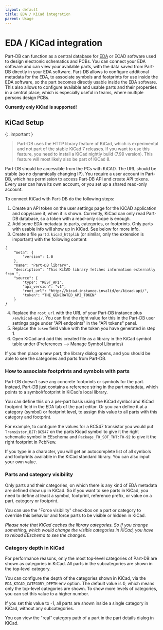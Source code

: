 ```yaml
---
layout: default
title: EDA / KiCad integration
parent: Usage
---
```


# EDA / KiCad integration

Part-DB can function as a central database for [EDA](https://en.wikipedia.org/wiki/Electronic_design_automation) or ECAD software used to design electronic schematics and PCBs.
You can connect your EDA software and can view your available parts, with the data saved from Part-DB directly in your EDA software.
Part-DB allows to configure additional metadata for the EDA, to associate symbols and footprints for use inside the EDA software, so the part becomes
directly usable inside the EDA software.
This also allows to configure available and usable parts and their properties in a central place, which is especially useful in teams, where multiple persons design PCBs.

**Currently only KiCad is supported!**

## KiCad Setup

{: .important }
> Part-DB uses the HTTP library feature of KiCad, which is experimental and not part of the stable KiCad 7 releases. If you want to use this feature, you need to install a KiCad nightly build (7.99 version). This feature will most likely also be part of KiCad 8.

Part-DB should be accessible from the PCs with KiCAD. The URL should be stable (so no dynamically changing IP).
You require a user account in Part-DB, which has permission to access Part-DB API and create API tokens. Every user can have its own account, or you set up a shared read-only account.

To connect KiCad with Part-DB do the following steps:

1. Create an API token on the user settings page for the KiCAD application and copy/save it, when it is shown. Currently, KiCad can only read Part-DB database, so a token with a read-only scope is enough.
2. Add some EDA metadata to parts, categories, or footprints. Only parts with usable info will show up in KiCad. See below for more info.
3. Create a file `partd.kicad_httplib` (or similar, only the extension is important) with the following content:
```
{
    "meta": {
        "version": 1.0
    },
    "name": "Part-DB library",
    "description": "This KiCAD library fetches information externally from ",
    "source": {
        "type": "REST_API",
        "api_version": "v1",
        "root_url": "http://kicad-instance.invalid/en/kicad-api/",
        "token": "THE_GENERATED_API_TOKEN"
    }
}    
```
4. Replace the `root_url` with the URL of your Part-DB instance plus `/en/kicad-api/`. You can find the right value for this in the Part-DB user settings page under "API endpoints" in the "API tokens" panel.
5. Replace the `token` field value with the token you have generated in step 1.
6. Open KiCad and add this created file as a library in the KiCad symbol table under (Preferences --> Manage Symbol Libraries)

If you then place a new part, the library dialog opens, and you should be able to see the categories and parts from Part-DB.

### How to associate footprints and symbols with parts

Part-DB doesn't save any concrete footprints or symbols for the part. Instead, Part-DB just contains a reference string in the part metadata, which points to a symbol/footprint in KiCad's local library.

You can define this on a per-part basis using the KiCad symbol and KiCad footprint field in the EDA tab of the part editor. Or you can define it at a category (symbol) or footprint level, to assign this value to all parts with this category and footprint.

For example, to configure the values for a BC547 transistor you would put `Transistor_BJT:BC547` on the parts Kicad symbol to give it the right schematic symbol in EEschema and `Package_TO_SOT_THT:TO-92` to give it the right footprint in PcbNew.

If you type in a character, you will get an autocomplete list of all symbols and footprints available in the KiCad standard library. You can also input your own value.

### Parts and category visibility

Only parts and their categories, on which there is any kind of EDA metadata are defined show up in KiCad. So if you want to see parts in KiCad,
you need to define at least a symbol, footprint, reference prefix, or value on a part, category or footprint.

You can use the "Force visibility" checkbox on a part or category to override this behavior and force parts to be visible or hidden in KiCad.

*Please note that KiCad caches the library categories. So if you change something, which would change the visible categories in KiCad, you have to reload EEschema to see the changes.*

### Category depth in KiCad

For performance reasons, only the most top-level categories of Part-DB are shown as categories in KiCad. All parts in the subcategories are shown in the top-level category.

You can configure the depth of the categories shown in KiCad, via the `EDA_KICAD_CATEGORY_DEPTH` env option. The default value is 0, which means only the top-level categories are shown.
To show more levels of categories, you can set this value to a higher number.

If you set this value to -1, all parts are shown inside a single category in KiCad, without any subcategories.

You can view the "real" category path of a part in the part details dialog in KiCad.

